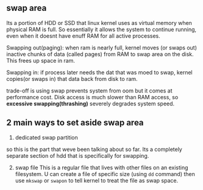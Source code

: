 ## swap area
Its a portion of HDD or SSD that linux kernel uses as virtual memory when physical RAM is full. So essentially it allows the system to continue running, even when 
it doesnt have enuff RAM for all active processes.

Swapping out(paging): when ram is nearly full, kernel moves (or swaps out) inactive chunks of data (called pages) from RAM to swap area on the disk.
This frees up space in ram.

Swapping in: if process later needs the dat that was moed to swap, kernel copies(or swaps in) that data back from disk to ram.

trade-off is using swap prevents system from oom but it comes at performance cost. Disk access is much slower than RAM access, so **excessive swapping(thrashing)**
severely degrades system speed.

## 2 main ways to set aside swap area
1) dedicated swap partition

so this is the part that weve been talking about so far. Its a completely separate section of hdd that is specifically for swapping. 

2) swap file
This is a regular file that lives with other files on an existing filesystem. U can create a file of specific size (using `dd` command) then
use `mkswap` or `swapon` to tell kernel to treat the file as swap space.
